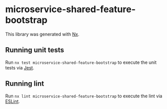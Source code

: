 # microservice-shared-feature-bootstrap

This library was generated with [Nx](https://nx.dev).

## Running unit tests

Run `nx test microservice-shared-feature-bootstrap` to execute the unit tests via [Jest](https://jestjs.io).

## Running lint

Run `nx lint microservice-shared-feature-bootstrap` to execute the lint via [ESLint](https://eslint.org/).
